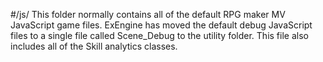 #/js/
This folder normally contains all of the default RPG maker MV JavaScript game files.
ExEngine has moved the default debug JavaScript files to a single file called Scene_Debug to the utility folder. This file also includes all of the Skill analytics classes.
